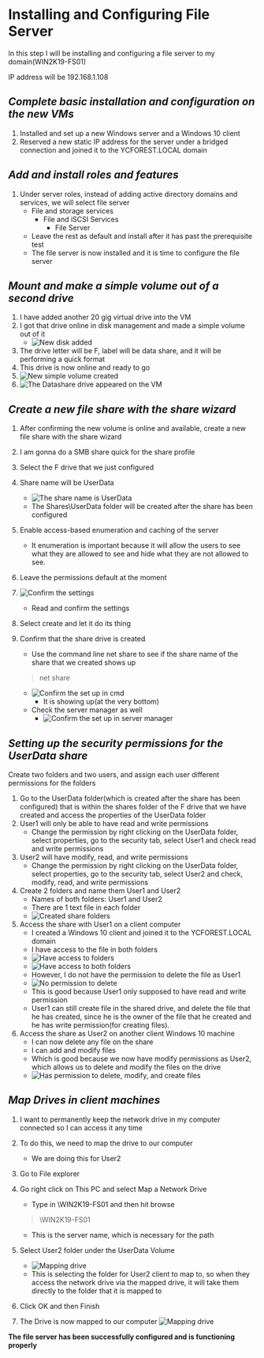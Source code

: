 # Installing and Configuring File Server

In this step I will be installing and configuring a file server to my domain(WIN2K19-FS01)

IP address will be 192.168.1.108

## *Complete basic installation and configuration on the new VMs*

1.	Installed and set up a new Windows server and a Windows 10 client
2.	Reserved a new static IP address for the server under a bridged connection and joined it to the YCFOREST.LOCAL domain

## *Add and install roles and features*

1.	Under server roles, instead of adding active directory domains and services, we will select file server
    - File and storage services
        - File and iSCSI Services
            - File Server
    - Leave the rest as default and install after it has past the prerequisite test
    - The file server is now installed and it is time to configure the file server

## *Mount and make a simple volume out of a second drive*
1.	I have added another 20 gig virtual drive into the VM
2.	I got that drive online in disk management and made a simple volume out of it
    - ![New disk added](img/new_disk1.png "Added a new disk in the VMware settings for this VM")
3.	The drive letter will be F, label will be data share, and it will be performing a quick format
4.	This drive is now online and ready to go
5. ![New simple volume created](img/new_disk2.png "Created a new simple volume from the new drive")
6. ![The Datashare drive appeared on the VM](img/new_disk3.png "The Datashare drive appeared on the VM")



## *Create a new file share with the share wizard*
1. After confirming the new volume is online and available, create a new file share with the share wizard
2. I am gonna do a SMB share quick for the share profile
3. Select the F drive that we just configured
4. Share name will be UserData
    - ![The share name is UserData](img/share_name.png "The shared name is UserData")
    - The Shares\UserData folder will be created after the share has been configured
5. Enable access-based enumeration and caching of the server
    - It enumeration is important because it will allow the users to see what they are allowed to see and hide what they are not allowed to see.
6. Leave the permissions default at the moment
7. ![Confirm the settings](img/confirm_setting.png "Confirm the settings")
    - Read and confirm the settings
8. Select create and let it do its thing
9. Confirm that the share drive is created
    - Use the command line net share to see if the share name of the share that we created shows up
    > net share

    - ![Confirm the set up in cmd](img/net_share_cmd.png "Confirm the set up in cmd")
        - It is showing up(at the very bottom)
    - Check the server manager as well
        - ![Confirm the set up in server manager](img/showing_in_server_manager.png "Confirm the set up in server manager")

## *Setting up the security permissions for the UserData share*

Create two folders and two users, and assign each user different permissions for the folders

1.	Go to the UserData folder(which is created after the share has been configured) that is within the shares folder of the F drive that we have created and access the properties of the UserData folder
2.	User1 will only be able to have read and write permissions
    - Change the permission by right clicking on the UserData folder, select properties, go to the security tab, select User1 and check read and write permissions
3.	User2 will have modify, read, and write permissions
    - Change the permission by right clicking on the UserData folder, select properties, go to the security tab, select User2 and check, modify, read, and write permissions
4.	Create 2 folders and name them User1 and User2
    - Names of both folders: User1 and User2
    - There are 1 text file in each folder
    - ![Created share folders](img/2_share_folders.png "Created share folders")
5. Access the share with User1 on a client computer
    - I created a Windows 10 client and joined it to the YCFOREST.LOCAL domain
    - I have access to the file in both folders
    - ![Have access to folders](img/client1.png "Have access to both folders")
    - ![Have access to both folders](img/client2.png "Have access to both folders")
    - However, I do not have the permission to delete the file as User1
    - ![No permission to delete](img/client3.png "User1 have no permission to delete")
    - This is good because User1 only supposed to have read and write permission
    - User1 can still create file in the shared drive, and delete the file that he has created, since he is the owner of the file that he created and he has write permission(for creating files).
6. Access the share as User2 on another client Windows 10 machine
    - I can now delete any file on the share 
    - I can add and modify files
    - Which is good because we now have modify permissions as User2, which allows us to delete and modify the files on the drive
    - ![Has permission to delete, modify, and create files](img/client4.png "User2 has permission to delete, modify, and create files")


## *Map Drives in client machines*
1.	I want to permanently keep the network drive in my computer connected so I can access it any time
2.	To do this, we need to map the drive to our computer
    - We are doing this for User2
3. Go to File explorer
4. Go right click on This PC and select Map a Network Drive
    - Type in \\WIN2K19-FS01 and then hit browse

    > \\WIN2K19-FS01

    - This is the server name, which is necessary for the path
5. Select User2 folder under the UserData Volume
    - ![Mapping drive](img/map_drive1.png "Browse which folder of the drive to map to")
    - This is selecting the folder for User2 client to map to, so when they access the network drive via the mapped drive, it will take them directly to the folder that it is mapped to
6. Click OK and then Finish
7. The Drive is now mapped to our computer
    ![Mapping drive](img/map_drive2.png "Drive successfullt mapped")


**The file server has been successfully configured and is functioning properly**
